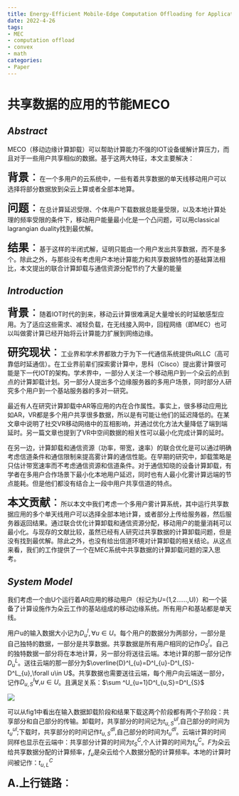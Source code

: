 ```yaml
---
title: Energy-Efficient Mobile-Edge Computation Offloading for Applications With Shared Date
date: 2022-4-26
tags:
- MEC
- computation offload
- convex
- math
categories:
- Paper
---
```


# 共享数据的应用的节能MECO

## _Abstract_
MECO（移动边缘计算卸载）可以帮助计算能力不强的IOT设备缓解计算压力，而且对于一些用户共享相似的数据。基于这两大特征，本文主要解决：

<font size=5>**背景**：</font>在一个多用户的云系统中，一些有着共享数据的单天线移动用户可以选择将部分数据放到朵云上算或者全部本地算。

<font size=5>**问题**：</font>在总计算延迟受限、个体用户下载数据总能量受限，以及本地计算处理的频率受限的条件下，移动用户能量最小化是一个凸问题，可以用classical lagrangian duality找到最优解。

<font size=5>**结果**：</font>基于这样的半闭式解，证明只能由一个用户发出共享数据，而不是多个。除此之外，与那些没有考虑用户本地计算能力和共享数据特性的基础算法相比，本文提出的联合计算卸载与通信资源分配节约了大量的能量

## _Introduction_

<font size=5>**背景**：</font>随着IOT时代的到来，移动云计算很难满足大量增长的时延敏感型应用。为了适应这些需求、减轻负载，在无线接入网中，回程网络（即MEC）也可以叫做雾计算已经开始将云计算能力扩展到网络边缘。

<font size=5>**研究现状**：</font>工业界和学术界都致力于为下一代通信系统提供uRLLC（高可靠低时延通信）。在工业界前辈们探索雾计算中，思科（Cisco）提出雾计算很可能是下一代IOT的架构。学术界中，一部分人关注一个移动用户到一个朵云的点到点的计算卸载计划。另一部分人提出多个边缘服务器的多用户场景，同时部分人研究多个用户到一个基站服务器的多对一研究。

最近有人在研究计算卸载中AR等应用的内在合作属性。事实上，很多移动应用比如AR，VR都是多个用户共享很多数据，所以是有可能让他们的延迟降低的。在某文章中说明了社交VR移动网络中的互相影响，并通过优化方法大量降低了端到端延时。另一篇文章也提到了VR中空间数据的相关性可以最小化完成计算的延时。

在另一边，计算卸载和通信资源（功率，带宽，速率）的联合优化是可以通过明确考虑信道条件和通信限制来提高雾计算的通信性能。在早期的研究中，卸载策略是只估计带宽速率而不考虑通信资源和信道条件。对于通信知晓的设备计算卸载，有学者在多用户合作场景下最小化本地用户延迟，同时也有人最小化雾计算远端的节点能耗。但是他们都没有结合上一段中用户共享信道的特点。

<font size=5>**本文贡献**：</font>所以本文中我们考虑一个多用户雾计算系统，其中运行共享数据应用的多个单天线用户可以选择全部本地计算，或者部分上传给服务器，然后服务器返回结果。通过联合优化计算卸载和通信资源分配，移动用户的能量消耗可以最小化。与现存的文献比较，虽然已经有人研究过共享数据的计算卸载问题，但是没有找到最优解。除此之外，也没有给出信道环境对计算卸载的相关结论。从这点来看，我们的工作提供了一个在MEC系统中共享数据的计算卸载问题的深入思考。

## _System Model_

我们考虑一个由U个运行着AR应用的移动用户（标记为$U$=(1,2……,U)）和一个装备了计算设施作为朵云工作的基站组成的移动边缘系统。所有用户和基站都是单天线。

用户u的输入数据大小记为$D^I_{u},\forall u\in U$。每个用户的数据分为两部分，一部分是自己独特的数据，一部分是共享数据。共享数据是所有用户相同的记作$D^I_{S}$。自己的独特数据一部分将在本地计算，另一部分将送往云端。本地计算的那一部分记作$D^L_{u}$。送往云端的那一部分为$\overline{D}^I_{u}=D^I_{u}-D^I_{S}-D^L_{u},\forall u\in U$。共享数据也需要送往云端，每个用户向云端送一部分，记作$D^I_{u,S} \forall,u\in U$。且满足关系：$\sum ^U_{u=1}D^I_{u,S}=D^I_{S}$

<a href="https://sm.ms/image/lpHceMjqdhD1EKf" target="_blank"><img src="https://s2.loli.net/2022/04/30/lpHceMjqdhD1EKf.png" ></a>

可以从fig1中看出在输入数据卸载阶段和结果下载这两个阶段都有两个子阶段：共享部分和自己部分的传输。卸载时，共享部分的时间记为$t^{ul}_{u,S}$,自己部分的时间为$t^{ul}_u$;下载时，共享部分的时间记作$t^{dl}_{u,S}$,自己部分的时间为$t^{dl}_u$。云端计算的时间同样也显示在云端中：共享部分计算的时间为$t^{C}_{S}$,个人计算的时间为$t^{C}_u$。$F$为朵云给共享数据分配的计算频率，$f_{u}$是朵云给个人数据分配的计算频率。本地的计算时间被记作：$t^C_{u,L}$

<font size=5>**A.上行链路**：</font>

